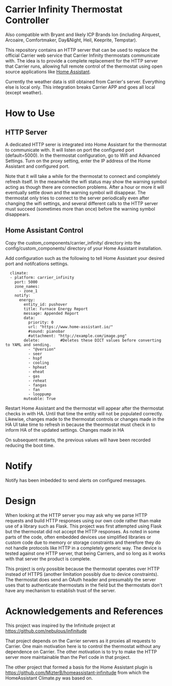 # Carrier Infinity Thermostat Controller

Also compatible with Bryant and likely ICP Brands Ion (including Airquest, Arcoaire,
Comfortmaker, Day&Night, Heil, Keeprite, Tempstar).

This repository contains an HTTP server that can be used to replace the official
Carrier web service that Carrier Infinity thermostats communicate with.  The
idea is to provide a complete replacement for the HTTP server that Carrier runs,
allowing full remote control of the thermostat using open source applications like
[Home Assistant](https://www.home-assistant.io/).

Currently the weather data is still obtained from Carrier's server. Everything else
is local only. This integration breaks Carrier APP and goes all local (except weather).

# How to Use

## HTTP Server

A dedicated HTTP serer is integrated into Home Assistant for the thermostat to
communicate with. It will listen on port the configured port (default=5000).
In the thermostat configuration, go to Wifi and Advanced Settings. Turn on the
proxy setting, enter the IP address of the Home Assistant and configured port.

Note that it will take a while for the thermostat to connect
and completely refresh itself.  In the meanwhile the wifi status may show the
warning symbol acting as though there are connection problems.  After a hour
or more it will eventually settle down and the warning symbol will disappear.
The thermostat only tries to connect to the server periodically even after
changing the wifi settings, and several different calls to the HTTP server
must succeed (sometimes more than once) before the warning symbol disappears.

## Home Assistant Control

Copy the custom_components/carrier_infinity/ directory into the
config/custom_components/ directory of your Home Assistant installation.

Add configuration such as the following to tell Home Assistant your desired port
and notifcations settings.

      climate:
      - platform: carrier_infinity
        port: 5000
        zone_names:
          - zone_1
        notify:
          energy:
            entity_id: pushover
            title: Furnace Energy Report
            message: Appended Report
            data:
              priority: 0
              url: "https://www.home-assistant.io/"
              #sound: pianobar
              #attachment: "http://example.com/image.png"
            delete:         #Deletes these DICT values before converting to YAML and sending.
              - "@version"
              - seer
              - hspf
              - cooling
              - hpheat
              - eheat
              - gas
              - reheat
              - fangas
              - fan
              - looppump
            muteable: True

Restart Home Assistant and the thermostat will appear after the thermostat
checks in with HA.  Until that time the entity will not be populated correctly.
Likewise, changes made to the thermostat controls or changes made in the HA
UI take time to refresh in because the theormostat must check in to inform HA of
the updated settings.  Changes made in HA

On subsequent restarts, the previous values will have been recorded reducing the
boot time.

# Notify

Notify has been imbedded to send alerts on configured messages.

# Design

When looking at the HTTP server you may ask why we parse HTTP requests and build
HTTP responses using our own code rather than make use of a library such as Flask.
This project was first attempted using Flask but the thermostat did not accept
the HTTP responses.  As noted in some parts of the code, often embedded devices
use simplified libraries or custom code due to memory or storage constraints and
therefore they do not handle protocols like HTTP in a completely generic way.
The device is tested against one HTTP server, that being Carriers, and so long
as it works with that server the product is complete.

This project is only possible because the thermostat operates over HTTP instead
of HTTPS (another limitation possibly due to device constraints).  The thermostat
does send an OAuth header and presumably the server uses that to authenticate
thermostats in the field but the thermostats don't have any mechanism to
establish trust of the server.

# Acknowledgements and References

This project was inspired by the Infinitude project at
https://github.com/nebulous/infinitude

That project depends on the Carrier servers as it proxies all requests to Carrier.
One main motivation here is to control the thermostat without any dependence on
Carrier.  The other motivation is to try to make the HTTP server more maintainable
than the Perl code in that project.

The other project that formed a basis for the Home Assistant plugin is
https://github.com/MizterB/homeassistant-infinitude from which the HomeAssistant
Climate.py was based on.
